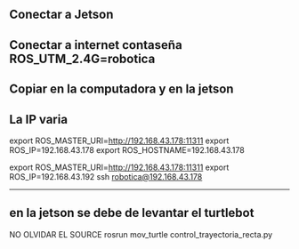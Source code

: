 


Conectar a Jetson
------------------------
Conectar a internet
contaseña ROS_UTM_2.4G=robotica
------------------------
Copiar en la computadora y en la jetson
-----------------------
La IP varia 
----------------------
 export ROS_MASTER_URI=http://192.168.43.178:11311
  export ROS_IP=192.168.43.178
 export ROS_HOSTNAME=192.168.43.178

 

 export ROS_MASTER_URI=http://192.168.43.178:11311
 export ROS_IP=192.168.43.192 
ssh robotica@192.168.43.178

 --------------------
 en la jetson se debe de levantar el turtlebot 
 --------------------
 NO OLVIDAR EL SOURCE 
  rosrun mov_turtle control_trayectoria_recta.py 
